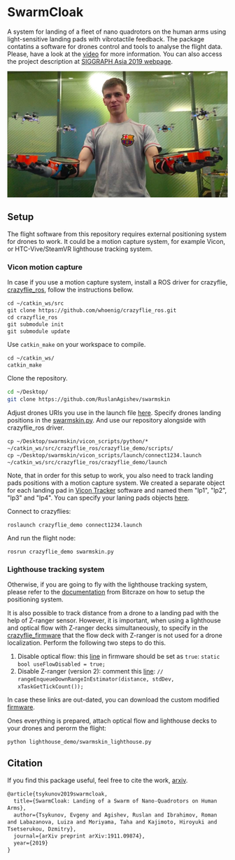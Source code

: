 # SwarmCloak

A system for landing of a fleet of nano quadrotors on the human arms using light-sensitive landing pads
with vibrotactile feedback. The package contatins a software for drones control and tools to analyse the flight data.
Please, have a look at the [video](https://www.youtube.com/watch?v=2a4XrG_u3RE) for more information.
You can also access the project description at [SIGGRAPH Asia 2019 webpage](https://sa2019.siggraph.org/attend/emerging-technologies/session_slot/231).

<img src="https://github.com/RuslanAgishev/swarmskin/blob/master/figures/swarmcloak.jpg" width=600 />

## Setup
The flight software from this repository requires external positioning system for drones to work.
It could be a motion capture system, for example Vicon, or HTC-Vive/SteamVR lighthouse tracking system.

### Vicon motion capture
In case if you use a motion capture system, install a ROS driver for crazyflie,
[crazyflie_ros](https://github.com/whoenig/crazyflie_ros), follow the instructions bellow.

```
cd ~/catkin_ws/src
git clone https://github.com/whoenig/crazyflie_ros.git
cd crazyflie_ros
git submodule init
git submodule update
```
Use ```catkin_make``` on your workspace to compile.
```
cd ~/catkin_ws/
catkin_make
```

Clone the repository.
```bash
cd ~/Desktop/
git clone https://github.com/RuslanAgishev/swarmskin
```

Adjust drones URIs you use in the launch file [here](https://github.com/RuslanAgishev/swarmskin/blob/master/vicon_scripts/launch/connect1234.launch#L3).
Specify drones landing positions in the [swarmskin.py](https://github.com/RuslanAgishev/swarmskin/blob/master/vicon_scripts/python/swarmskin.py#L106).
And use our repository alongside with crazyflie_ros driver.
```
cp ~/Desktop/swarmskin/vicon_scripts/python/* ~/catkin_ws/src/crazyflie_ros/crazyflie_demo/scripts/
cp ~/Desktop/swarmskin/vicon_scripts/launch/connect1234.launch ~/catkin_ws/src/crazyflie_ros/crazyflie_demo/launch
```
Note, that in order for this setup to work, you also need to track landing pads positions with a motion capture system.
We created a separate object for each landing pad in [Vicon Tracker](https://www.vicon.com/software/tracker/) software and named them "lp1", "lp2", "lp3" and "lp4". You can specify your laning pads objects [here](https://github.com/RuslanAgishev/swarmskin/blob/master/vicon_scripts/python/swarmskin.py#L69).

Connect to crazyflies:
```
roslaunch crazyflie_demo connect1234.launch
```
And run the flight node:
```
rosrun crazyflie_demo swarmskin.py
```

### Lighthouse tracking system
Otherwise, if you are going to fly with the lighthouse tracking system, please refer to the
[documentation](https://wiki.bitcraze.io/doc:lighthouse:setup)
from Bitcraze on how to setup the positioning system.

It is also possible to track distance from a drone to a landing pad with the help of Z-ranger sensor.
However, it is important, when using a lighthouse and optical flow with Z-ranger decks simultaneously,
to specify in the [crazyflie_firmware](https://github.com/bitcraze/crazyflie-firmware) that the flow deck with Z-ranger is not used for a drone localization.
Perform the following two steps to do this.
1.  Disable optical flow:
    this [line](https://github.com/bitcraze/crazyflie-firmware/blob/master/src/deck/drivers/src/flowdeck_v1v2.c#L70)
    in firmware should be set as ```true```:
    ```static bool useFlowDisabled = true;```
2.  Disable Z-ranger (version 2):
    comment this [line](https://github.com/bitcraze/crazyflie-firmware/blob/05315e2ba4b77098b9e05e5f9ad5b48566d658ad/src/deck/drivers/src/zranger2.c#L142):
    ```// rangeEnqueueDownRangeInEstimator(distance, stdDev, xTaskGetTickCount()); ```

In case these links are out-dated, you can download the custom modified [firmware](https://drive.google.com/file/d/1nC26jyhbdd_0MYyDwPrm6ZsK9FyMb7pb/view?usp=sharing).

Ones everything is prepared, attach optical flow and lighthouse decks to your drones and perorm the flight:
```
python lighthouse_demo/swarmskin_lighthouse.py
```

## Citation
If you find this package useful, feel free to cite the work, [arxiv](https://arxiv.org/pdf/1911.09874.pdf).
```
@article{tsykunov2019swarmcloak,
  title={SwarmCloak: Landing of a Swarm of Nano-Quadrotors on Human Arms},
  author={Tsykunov, Evgeny and Agishev, Ruslan and Ibrahimov, Roman and Labazanova, Luiza and Moriyama, Taha and Kajimoto, Hiroyuki and Tsetserukou, Dzmitry},
  journal={arXiv preprint arXiv:1911.09874},
  year={2019}
}
```
